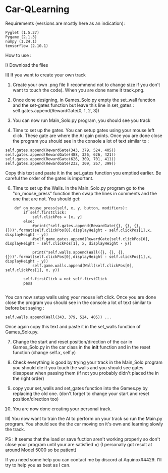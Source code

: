 # Car-QLearning

Requirements (versions are mostly here as an indication):

```
Pyglet (1.5.27)
Pygame (2.1.3)
numpy (1.24.1)
tensorflow (2.10.1)
```

How to use : 

I) Download the files 


II) If you want to create your own track


1) Create your own .png file (I recommend not to change size if you don't want to touch the code).
When you are done name it track.png. 

3) Once done designing, in Games_Solo.py empty the set_wall function and the set-gates function but leave this line in set_gates :
  self.gates.append(RewardGate(0, 1, 2, 3))

4) You can now run Main_Solo.py program, you should see you track

5) Time to set up the gates. You can setup gates using your mouse left click. These gate are where the AI gain points. Once you are done close the program you should see in the console a lot of text similar to :
```
self.gates.append(RewardGate(343, 379, 524, 405))
self.gates.append(RewardGate(488, 326, 626, 421))
self.gates.append(RewardGate(626, 309, 701, 411))
self.gates.append(RewardGate(232, 309, 267, 399))
```
Copy this text and paste it in the set_gates function you emptied earlier. Be careful the order of the gates is important.

6) Time to set up the Walls. In the Main_Solo.py program go to the "on_mouse_press" function then swap the lines in comments and the one that are not. You should get:

```
    def on_mouse_press(self, x, y, button, modifiers):
        if self.firstClick:
            self.clickPos = [x, y]
        else:
            #print("self.gates.append(RewardGate({}, {}, {}, {}))".format(self.clickPos[0],displayHeight - self.clickPos[1],x, displayHeight - y))
            #self.game.gates.append(RewardGate(self.clickPos[0], displayHeight - self.clickPos[1], x, displayHeight - y))

            print("self.walls.append(Wall({}, {}, {}, {}))".format(self.clickPos[0],displayHeight - self.clickPos[1],x, displayHeight - y))
            self.game.walls.append(Wall(self.clickPos[0], self.clickPos[1], x, y))

        self.firstClick = not self.firstClick
        pass
        
```
You can now setup walls using your mouse left click. Once you are done close the program you should see in the console a lot of text similar to before but saying :

```
self.walls.append(Wall(343, 379, 524, 405)) ...
```

Once again copy this text and paste it in the set_walls function of Games_Solo.py.

7) Change the start and reset position/direction of the car in Games_Solo.py in the car class in the __init__ function and in the reset function (change self.x, self.y)

8) Check everything is good by trying your track in the Main_Solo program you should die if you touch the walls and you should see gates disappear when passing them (if not you probably didn't placed the in the right order)

9) copy your set_walls and set_gates function into the Games.py by replacing the old one. (don't forget to change your start and reset position/direction too)

10) You are now done creating your personal track.


III) You now want to train the AI to perform on your track so run the Main.py program. You should see the the car moving on it's own and learning slowly the track.

PS : It seems that the load or save fuction aren't working properly so don't close your program until your are satisfied =) (I personally got result at around Model 5000 so be patient)

If you need some help you can contact me by discord at Aquinox#4429. I'll try to help you as best as I can.
